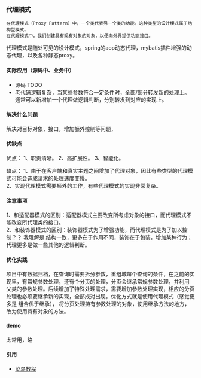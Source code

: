 ### 代理模式
```
在代理模式（Proxy Pattern）中，一个类代表另一个类的功能。这种类型的设计模式属于结构型模式。
在代理模式中，我们创建具有现有对象的对象，以便向外界提供功能接口。
```
代理模式是随处可见的设计模式，spring的aop动态代理，mybatis插件增强的动态代理，以及各种静态proxy。

#### 实际应用（源码中、业务中）

- 源码 TODO
- 老代码逻辑复杂，当某些参数符合一定条件时，全部/部分转发新的处理上。通常可以新增加一个代理做逻辑判断，分别转发到对应的实现上。

#### 解决什么问题
解决对目标对象，接口，增加额外控制等问题，
#### 优缺点
优点： 1、职责清晰。 2、高扩展性。 3、智能化。

缺点： 1、由于在客户端和真实主题之间增加了代理对象，因此有些类型的代理模式可能会造成请求的处理速度变慢。  
 2、实现代理模式需要额外的工作，有些代理模式的实现非常复杂。

#### 注意事项
1、和适配器模式的区别：适配器模式主要改变所考虑对象的接口，而代理模式不能改变所代理类的接口。  
2、和装饰器模式的区别：装饰器模式为了增强功能，而代理模式是为了加以控制？？ 我理解是 结构一致，更多在于作用不同，装饰在于包装，增加某种行为；  
代理更多是做一些其他的逻辑判断。

#### 优化实践

项目中有数据归档，在查询时需要拆分参数，重组城每个查询的条件，在之前的实现里，有常规参数处理，还有个分页的处理，分页会继承常规参数处理，并利用
父类的参数处理。后续增加了特殊处理需求，需要增加参数处理实现，相应的分页处理也必须要继承新的实现，全部成对出现。优化方式就是使用代理模式（感觉更多是 组合优于继承），
将分页处理持有参数处理的对象，使用继承方法的地方，改为使用持有对象的方法。

#### demo
太常用，略


#### 引用

- [菜鸟教程](https://www.runoob.com/design-pattern/chain-of-responsibility-pattern.html)